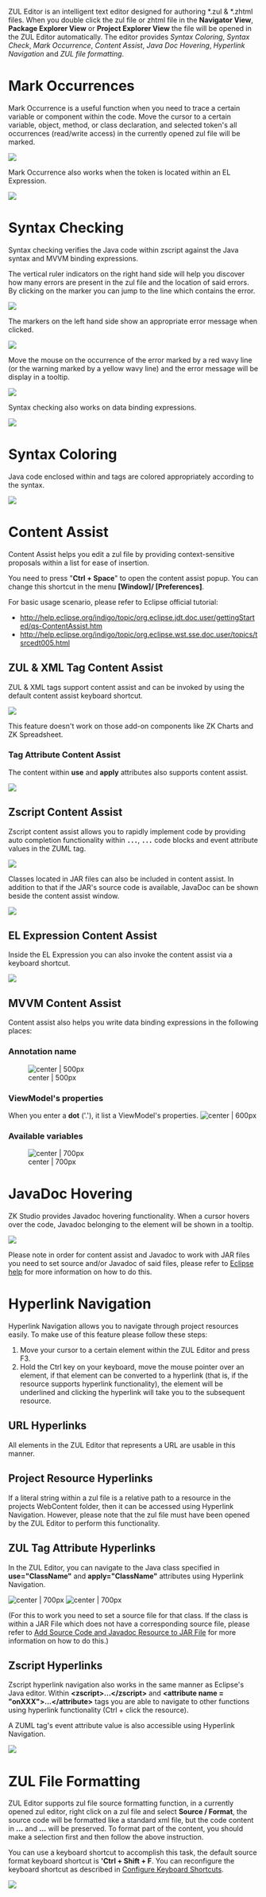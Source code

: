 ZUL Editor is an intelligent text editor designed for authoring \*.zul &
\*.zhtml files. When you double click the zul file or zhtml file in the
**Navigator View**, **Package Explorer View** or **Project Explorer
View** the file will be opened in the ZUL Editor automatically. The
editor provides <i>Syntax Coloring</i>, <i>Syntax Check</i>, <i>Mark
Occurrence</i>, <i>Content Assist</i>, <i>Java Doc Hovering</i>,
<i>Hyperlink Navigation</i> and <i>ZUL file formatting</i>.

# Mark Occurrences

Mark Occurrence is a useful function when you need to trace a certain
variable or component within the code. Move the cursor to a certain
variable, object, method, or class declaration, and selected token's all
occurrences (read/write access) in the currently opened zul file will be
marked.

![](mark1.png)

Mark Occurrence also works when the token is located within an EL
Expression.

![](el_mark.png)

# Syntax Checking

Syntax checking verifies the Java code within zscript against the Java
syntax and MVVM binding expressions.

The vertical ruler indicators on the right hand side will help you
discover how many errors are present in the zul file and the location of
said errors. By clicking on the marker you can jump to the line which
contains the error.

![](syntaxCheckRightBar.png)

The markers on the left hand side show an appropriate error message when
clicked.

![](syntaxCheckLeftMark.png)

Move the mouse on the occurrence of the error marked by a red wavy line
(or the warning marked by a yellow wavy line) and the error message will
be display in a tooltip.

![](syntaxCheckTooltip.png)

Syntax checking also works on data binding expressions.

![](studio-syntax-checking-mvvm.png)

# Syntax Coloring

Java code enclosed within <zscript> and <attribute> tags are colored
appropriately according to the syntax.

![](studio-syntax-coloring.png)

# Content Assist

Content Assist helps you edit a zul file by providing context-sensitive
proposals within a list for ease of insertion.

You need to press "**Ctrl + Space**" to open the content assist popup.
You can change this shortcut in the menu **\[Window\]/
\[Preferences\]**.

For basic usage scenario, please refer to Eclipse official tutorial:

- <http://help.eclipse.org/indigo/topic/org.eclipse.jdt.doc.user/gettingStarted/qs-ContentAssist.htm>
- <http://help.eclipse.org/indigo/topic/org.eclipse.wst.sse.doc.user/topics/tsrcedt005.html>

## ZUL & XML Tag Content Assist

ZUL & XML tags support content assist and can be invoked by using the
default content assist keyboard shortcut.

![](contentAssistXMLTag.png)

This feature doesn't work on those add-on components like ZK Charts and
ZK Spreadsheet.

### Tag Attribute Content Assist

The content within **use** and **apply** attributes also supports
content assist.

![](contentAssistinAttribute.png)

## Zscript Content Assist

Zscript content assist allows you to rapidly implement code by providing
auto completion functionality within **<zscript>`...`</zscript>**,
**<attribute name='onXXX'>`...`</attribute>** code blocks and event
attribute values in the ZUML tag.

![](contentAssistZscript.png)

Classes located in JAR files can also be included in content assist. In
addition to that if the JAR's source code is available, JavaDoc can be
shown beside the content assist window.

![](contentAssistJavaDoc.png)

## EL Expression Content Assist

Inside the EL Expression you can also invoke the content assist via a
keyboard shortcut.

![](contentAssistEL.png)

## MVVM Content Assist

Content assist also helps you write data binding expressions in the
following places:

### Annotation name

<figure>
<img src="studio-contentassist-mvvm-annotation.png"
title=" center | 500px" />
<figcaption> center | 500px</figcaption>
</figure>

### ViewModel's properties

When you enter a **dot** ('.'), it list a ViewModel's properties. ![
center \|
600px](studio-contentassist-mvvm-properties.png " center | 600px")

### Available variables

<figure>
<img src="studio-contentassist-mvvm-variables.png"
title=" center | 700px" />
<figcaption> center | 700px</figcaption>
</figure>

# JavaDoc Hovering

ZK Studio provides Javadoc hovering functionality. When a cursor hovers
over the code, Javadoc belonging to the element will be shown in a
tooltip.

![](JAVADocHover.png)

Please note in order for content assist and Javadoc to work with JAR
files you need to set source and/or Javadoc of said files, please refer
to [Eclipse
help](http://help.eclipse.org/indigo/index.jsp?topic=/org.eclipse.jdt.doc.user/reference/ref-properties-source-attachment.htm)
for more information on how to do this.

# Hyperlink Navigation

Hyperlink Navigation allows you to navigate through project resources
easily. To make use of this feature please follow these steps:

1.  Move your cursor to a certain element within the ZUL Editor and
    press F3.
2.  Hold the Ctrl key on your keyboard, move the mouse pointer over an
    element, if that element can be converted to a hyperlink (that is,
    if the resource supports hyperlink functionality), the element will
    be underlined and clicking the hyperlink will take you to the
    subsequent resource.

## URL Hyperlinks

All elements in the ZUL Editor that represents a URL are usable in this
manner.

## Project Resource Hyperlinks

If a literal string within a zul file is a relative path to a resource
in the projects WebContent folder, then it can be accessed using
Hyperlink Navigation. However, please note that the zul file must have
been opened by the ZUL Editor to perform this functionality.

## ZUL Tag Attribute Hyperlinks

In the ZUL Editor, you can navigate to the Java class specified in
**use="**ClassName**"** and **apply="**ClassName**"** attributes using
Hyperlink Navigation.

![ center \| 700px](studio-hyperlink.png " center | 700px") ![ center \|
700px](studio-hyperlink-class.png " center | 700px")

(For this to work you need to set a source file for that class. If the
class is within a JAR File which does not have a corresponding source
file, please refer to [ Add Source Code and Javadoc Resource to JAR
File](ZK_Studio_Essentials/Eclipse_Tips#Add_Source_Code_and_Javadoc_Resource_to_JAR_File)
for more information on how to do this.)

## Zscript Hyperlinks

Zscript hyperlink navigation also works in the same manner as Eclipse's
Java editor. Within **\<zscript\>...\</zscript\>** and **\<attribute
name = "onXXX"\>...\</attribute\>** tags you are able to navigate to
other functions using hyperlink functionality (Ctrl + click the
resource).

A ZUML tag's event attribute value is also accessible using Hyperlink
Navigation.

![](attrHyperlink.png)

# ZUL File Formatting

ZUL Editor supports zul file source formatting function, in a currently
opened zul editor, right click on a zul file and select **Source /
Format**, the source code will be formatted like a standard xml file,
but the code content in **<zscript>...</zscript>** and
**<attribute name = "onEventName">...</attribute>** will be preserved.
To format part of the content, you should make a selection first and
then follow the above instruction.

You can use a keyboard shortcut to accomplish this task, the default
source format keyboard shortcut is **'Ctrl + Shift + F**. You can
reconfigure the keyboard shortcut as described in [Configure Keyboard
Shortcuts](ZK_Studio_Essentials/Eclipse_Tips#Configure_Keyboard_Shortcuts).

![](sourceFormat.png)
